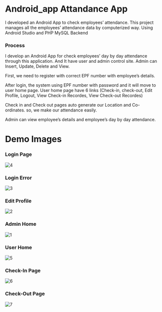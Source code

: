 # Android_app Attandance App
I developed an Android App to check employees’ attendance.
This project manages all the employees’ attendance data by computerized way. 
Using Android Studio and PHP MySQL Backend

### Process
I develop an Android App for check employees’ day by day attendance through this application.
And It have user and admin control site. Admin can Insert, Update, Delete and View.

First, we need to register with correct EPF number with employee’s details.

After login, the system using EPF number with password and it will move to user home page.
User home page have 6 links (Check-in, check-out, Edit Profile, Logout, View Check-in Recordes, View Check-out Recordes)

Check in and Check out pages auto generate our Location and Co-ordinates. so, we make our attendance easily.

Admin can view employee’s details and employee’s day by day attendance.

# Demo Images
### Login Page
![4](https://user-images.githubusercontent.com/53076784/124002293-2ff81580-d9f3-11eb-9495-657fced235b7.PNG)
### Login Error
![3](https://user-images.githubusercontent.com/53076784/124002354-41d9b880-d9f3-11eb-9758-9fc50db4c598.PNG)
### Edit Profile
![2](https://user-images.githubusercontent.com/53076784/124002363-443c1280-d9f3-11eb-8d2e-1f04e779d516.PNG)
### Admin Home
![1](https://user-images.githubusercontent.com/53076784/124002421-5918a600-d9f3-11eb-8c72-506087d78d65.PNG)
### User Home
![5](https://user-images.githubusercontent.com/53076784/124002440-5d44c380-d9f3-11eb-9295-dcf454a5ad59.PNG)
### Check-In Page
![6](https://user-images.githubusercontent.com/53076784/124002451-60d84a80-d9f3-11eb-8c22-dda7c6f7726c.PNG)
### Check-Out Page
![7](https://user-images.githubusercontent.com/53076784/124002462-646bd180-d9f3-11eb-86d1-e198a220ac56.PNG)
